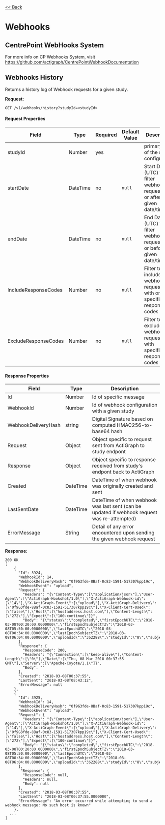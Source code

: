 [<< Back](/README.md)


Webhooks
===

CentrePoint WebHooks System
-------------------
For more info on CP Webhooks System, visit https://github.com/actigraph/CentrePointWebhookDocumentation

Webhooks History
---

Returns a history log of Webhook requests for a given study.

**Request:**

    GET /v1/webhooks/history?studyId=<studyId>

#### Request Properties ####

Field|Type|Required|Default Value|Description|Example Request URI
|-----|----|---------|------------|-----------|-------------------|
studyId|Number|yes||primary key of the study configuration|/v1/webhooks/history?studyId={studyId}
startDate|DateTime|no|`null`|Start Date (UTC) to filter webhook requests on or after the given date/time|/v1/webhooks/history?studyId={studyId}&startDate=YYYY-MM-DDTHH:MM:SS|
endDate|DateTime|no|`null`|End  Date (UTC) to filter webhook requests on or before the given date/time|/v1/webhooks/history?studyId={studyId}&endDate=YYYY-MM-DDTHH:MM:SS
IncludeResponseCodes|Number|no|`null`|Filter to include webhooks requests with only specified response codes|/v1/webhooks/history?studyId={studyId}&IncludeResponseCodes=200
ExcludeResponseCodes|Number|no|`null`|Filter to exclude webhook requests with specified response codes|/v1/webhooks/history?studyId={studyId}&ExcludeResponseCodes=200

#### Response Properties ####

Field|Type|Description
|-----|----|---------
Id|Number|Id of specific message|
WebhookId|Number|Id of webhook configuration with a given study
WebhookDeliveryHash|string|Digital Signature based on computed HMAC256-to-base64 hash
Request|Object|Object specific to request sent from ActiGraph to study endpont
Response|Object|Object specific to response received from study's endpont back to ActiGraph
Created|DateTime|DateTime of when webhook was originally created and sent
LastSentDate|DateTime|DateTime of when webhook was last sent (can be updated if webhook request was re-attempted)
ErrorMessage|String|Detail of any error encountered upon sending the given webhook request


**Response:**
    
    200 OK
    [
        {
          "Id": 3924,
          "WebhookId": 14,
          "WebhookDeliveryHash": "0f9G3fde-8Baf-0c83-1591-517307kpp19c",
          "WebhookEvent": "upload",
          "Request": {
            "Headers": "{\"Content-Type\":[\"application/json\"],\"User-Agent\":[\"ActiGraph-Hookshot/1.0\"],\"X-ActiGraph-Webhook-id\":[\"14\"],\"X-ActiGraph-Event\":[\"upload\"],\"X-ActiGraph-Delivery\":[\"0f9G3fde-8Baf-0c83-1591-517307kpp19c\"],\"X-Client-Cert-Used\":[\"false\"],\"Host\":[\"hostaddress.host.com\"],\"Content-Length\":[\"272\"],\"Expect\":[\"100-continue\"]}",
            "Body": "{\"status\":\"completed\",\"firstEpochUTC\":\"2018-03-08T00:20:00.0000000\",\"firstEpochSubjectTZ\":\"2018-03-08T05:50:00.0000000\",\"lastEpochUTC\":\"2018-03-08T00:34:00.0000000\",\"lastEpochSubjectTZ\":\"2018-03-08T06:04:00.0000000\",\"uploadId\":\"362288\",\"studyId\":\"8\",\"subjectId\":\"2358\"}"
          },
          "Response": {
            "ResponseCode": 200,
            "Headers": "{\"Connection\":[\"keep-alive\"],\"Content-Length\":[\"0\"],\"Date\":[\"Thu, 08 Mar 2018 00:37:55 GMT\"],\"Server\":[\"Apache-Coyote/1.1\"]}",
            "Body": ""
          },
          "Created": "2018-03-08T00:37:55",
          "LastSent": "2018-03-08T08:43:12",
          "ErrorMessage": null
        },
        {
          "Id": 3925,
          "WebhookId": 14,
          "WebhookDeliveryHash": "0f9G3fde-8Baf-0c83-1591-517307kpp19c",
          "WebhookEvent": "upload",
          "Request": {
            "Headers": "{\"Content-Type\":[\"application/json\"],\"User-Agent\":[\"ActiGraph-Hookshot/1.0\"],\"X-ActiGraph-Webhook-id\":[\"14\"],\"X-ActiGraph-Event\":[\"upload\"],\"X-ActiGraph-Delivery\":[\"0f9G3fde-8Baf-0c83-1591-517307kpp19c\"],\"X-Client-Cert-Used\":[\"false\"],\"Host\":[\"hostaddress.host.com\"],\"Content-Length\":[\"272\"],\"Expect\":[\"100-continue\"]}",
            "Body": "{\"status\":\"completed\",\"firstEpochUTC\":\"2018-03-08T00:20:00.0000000\",\"firstEpochSubjectTZ\":\"2018-03-08T05:50:00.0000000\",\"lastEpochUTC\":\"2018-03-08T00:34:00.0000000\",\"lastEpochSubjectTZ\":\"2018-03-08T06:04:00.0000000\",\"uploadId\":\"362288\",\"studyId\":\"8\",\"subjectId\":\"2358\"}"
          },
           "Response": {
            "ResponseCode": null,
            "Headers": null,
            "Body": null
          },
          "Created": "2018-03-08T00:37:55",
          "LastSent": "2018-03-08T00:37:55.0000000",
          "ErrorMessage": "An error occurred while attempting to send a webhook message: No such host is known"
        },
      ...
    ]
